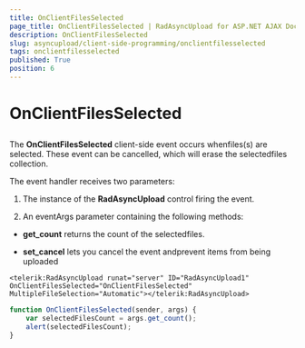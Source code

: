 ```yaml
---
title: OnClientFilesSelected
page_title: OnClientFilesSelected | RadAsyncUpload for ASP.NET AJAX Documentation
description: OnClientFilesSelected
slug: asyncupload/client-side-programming/onclientfilesselected
tags: onclientfilesselected
published: True
position: 6
---
```


# OnClientFilesSelected

## 

The **OnClientFilesSelected** client-side event occurs whenfiles(s) are selected. These event can be cancelled, which will erase the selectedfiles collection.

The event handler receives two parameters:

1. The instance of the **RadAsyncUpload** control firing the event.

1. An eventArgs parameter containing the following methods:

* **get_count** returns the count of the selectedfiles.

* **set_cancel** lets you cancel the event andprevent items from being uploaded

````ASPNET
<telerik:RadAsyncUpload runat="server" ID="RadAsyncUpload1" OnClientFilesSelected="OnClientFilesSelected" MultipleFileSelection="Automatic"></telerik:RadAsyncUpload>
````

````JavaScript
function OnClientFilesSelected(sender, args) {
	var selectedFilesCount = args.get_count();
	alert(selectedFilesCount);
}
````


